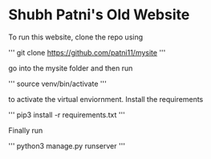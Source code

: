 # Shubh Patni's Old Website

To run this website, clone the repo using

'''
git clone https://github.com/patni11/mysite
'''

go into the mysite folder and then run 

'''
source venv/bin/activate
'''

to activate the virtual enviornment. Install the requirements

'''
pip3 install -r requirements.txt
'''


Finally run

'''
python3 manage.py runserver
'''